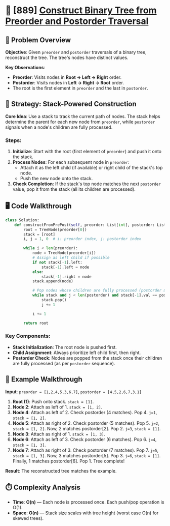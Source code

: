 # 🚀 [889] [Construct Binary Tree from Preorder and Postorder Traversal](../medium/889.py)

## 🧩 Problem Overview

**Objective**: Given `preorder` and `postorder` traversals of a binary tree, reconstruct the tree. The tree's nodes have distinct values.

**Key Observations**:

-   **Preorder**: Visits nodes in **Root → Left → Right** order.
-   **Postorder**: Visits nodes in **Left → Right → Root** order.
-   The root is the first element in `preorder` and the last in `postorder`.

## 🚀 Strategy: Stack-Powered Construction

**Core Idea**: Use a stack to track the current path of nodes. The stack helps determine the parent for each new node from `preorder`, while `postorder` signals when a node's children are fully processed.

### Steps:

1. **Initialize**: Start with the root (first element of `preorder`) and push it onto the stack.
2. **Process Nodes**: For each subsequent node in `preorder`:
    - Attach it as the left child (if available) or right child of the stack's top node.
    - Push the new node onto the stack.
3. **Check Completion**: If the stack's top node matches the next `postorder` value, pop it from the stack (all its children are processed).

## 🖥️ Code Walkthrough

```python
class Solution:
    def constructFromPrePost(self, preorder: List[int], postorder: List[int]) -> Optional[TreeNode]:
        root = TreeNode(preorder[0])
        stack = [root]
        i, j = 1, 0  # i: preorder index, j: postorder index

        while i < len(preorder):
            node = TreeNode(preorder[i])
            # Assign as left child if possible
            if not stack[-1].left:
                stack[-1].left = node
            else:
                stack[-1].right = node
            stack.append(node)

            # Pop nodes whose children are fully processed (postorder match)
            while stack and j < len(postorder) and stack[-1].val == postorder[j]:
                stack.pop()
                j += 1

            i += 1

        return root
```

### Key Components:

-   **Stack Initialization**: The root node is pushed first.
-   **Child Assignment**: Always prioritize left child first, then right.
-   **Postorder Check**: Nodes are popped from the stack once their children are fully processed (as per `postorder` sequence).

## 🌟 Example Walkthrough

**Input**: `preorder = [1,2,4,5,3,6,7]`, `postorder = [4,5,2,6,7,3,1]`

1. **Root (1)**: Push onto stack. `stack = [1]`.
2. **Node 2**: Attach as left of 1. `stack = [1, 2]`.
3. **Node 4**: Attach as left of 2. Check postorder (4 matches). Pop 4. `j=1`, `stack = [1, 2]`.
4. **Node 5**: Attach as right of 2. Check postorder (5 matches). Pop 5. `j=2`, `stack = [1, 2]`. Now, 2 matches postorder[2]. Pop 2. `j=3`, `stack = [1]`.
5. **Node 3**: Attach as right of 1. `stack = [1, 3]`.
6. **Node 6**: Attach as left of 3. Check postorder (6 matches). Pop 6. `j=4`, `stack = [1, 3]`.
7. **Node 7**: Attach as right of 3. Check postorder (7 matches). Pop 7. `j=5`, `stack = [1, 3]`. Now, 3 matches postorder[5]. Pop 3. `j=6`, `stack = [1]`. Finally, 1 matches postorder[6]. Pop 1. Tree complete!

**Result**: The reconstructed tree matches the example.

## ⏱️ Complexity Analysis

-   **Time**: **O(n)** — Each node is processed once. Each push/pop operation is O(1).
-   **Space**: **O(n)** — Stack size scales with tree height (worst case O(n) for skewed trees).
